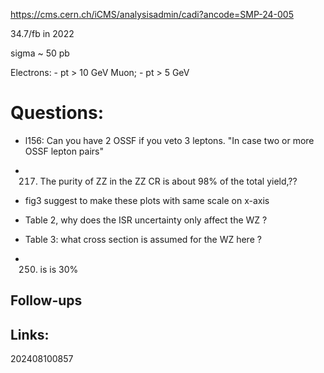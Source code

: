 https://cms.cern.ch/iCMS/analysisadmin/cadi?ancode=SMP-24-005

34.7/fb in 2022

sigma ~ 50 pb

Electrons: 
	- pt > 10 GeV
Muon; 
	- pt > 5 GeV



# Questions:

- l156: Can you have 2 OSSF if you veto 3 leptons.
	 "In case two or more OSSF lepton pairs"

- 217. The purity of ZZ in the ZZ CR is about 98% of the total yield,??
- fig3 suggest to make these plots with same scale on x-axis 
- Table 2, why does the ISR uncertainty only affect the WZ ? 
- Table 3: what cross section is assumed for the WZ here ?
- 250. is is 30%

## Follow-ups


## Links: 



202408100857
